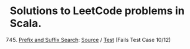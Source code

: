 # Solutions to LeetCode problems in Scala.

745. [Prefix and Suffix Search](https://leetcode.com/problems/prefix-and-suffix-search/description/):
     [Source](https://github.com/aa8y/leetcode/blob/master/src/main/scala/co/aa8y/leetcode/PrefixAndSuffixSearch.scala) /
     [Test](https://github.com/aa8y/leetcode/blob/master/src/test/scala/co/aa8y/leetcode/PrefixAndSuffixSearchSpec.scala)
     (Fails Test Case 10/12)
